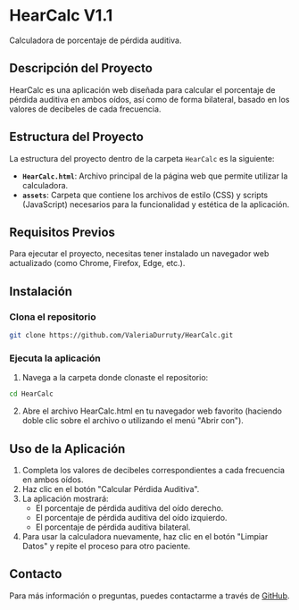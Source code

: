 # HearCalc V1.1
Calculadora de porcentaje de pérdida auditiva.

## Descripción del Proyecto
HearCalc es una aplicación web diseñada para calcular el porcentaje de pérdida auditiva en ambos oídos, así como de forma bilateral, basado en los valores de decibeles de cada frecuencia.

## Estructura del Proyecto
La estructura del proyecto dentro de la carpeta `HearCalc` es la siguiente:

- **`HearCalc.html`**:  Archivo principal de la página web que permite utilizar la calculadora.
- **`assets`**: Carpeta que contiene los archivos de estilo (CSS) y scripts (JavaScript) necesarios para la funcionalidad y estética de la aplicación.

## Requisitos Previos
Para ejecutar el proyecto, necesitas tener instalado un navegador web actualizado (como Chrome, Firefox, Edge, etc.).

## Instalación

### Clona el repositorio
```bash
git clone https://github.com/ValeriaDurruty/HearCalc.git
```

### Ejecuta la aplicación
1. Navega a la carpeta donde clonaste el repositorio:
```bash
cd HearCalc
```

2. Abre el archivo HearCalc.html en tu navegador web favorito (haciendo doble clic sobre el archivo o utilizando el menú "Abrir con").

## Uso de la Aplicación
1. Completa los valores de decibeles correspondientes a cada frecuencia en ambos oídos.
2. Haz clic en el botón "Calcular Pérdida Auditiva".
3. La aplicación mostrará:
    - El porcentaje de pérdida auditiva del oído derecho.
    - El porcentaje de pérdida auditiva del oído izquierdo.
    - El porcentaje de pérdida auditiva bilateral.
4. Para usar la calculadora nuevamente, haz clic en el botón "Limpiar Datos" y repite el proceso para otro paciente.

## Contacto
Para más información o preguntas, puedes contactarme a través de [GitHub](https://github.com/ValeriaDurruty).